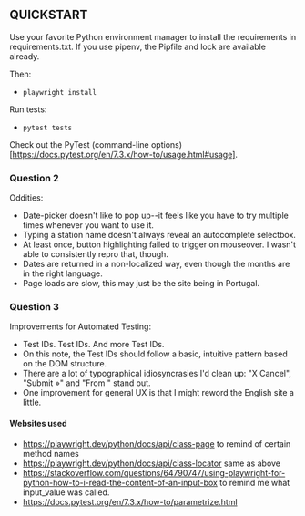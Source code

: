 ## QUICKSTART

Use your favorite Python environment manager to install the requirements in requirements.txt. If you use
pipenv, the Pipfile and lock are available already.

Then:

* `playwright install`

Run tests:

* `pytest tests`

Check out the PyTest (command-line options)[https://docs.pytest.org/en/7.3.x/how-to/usage.html#usage].

### Question 2

Oddities:

* Date-picker doesn't like to pop up--it feels like you have to try multiple times whenever you want to
use it.
* Typing a station name doesn't always reveal an autocomplete selectbox.
* At least once, button highlighting failed to trigger on mouseover. I wasn't able to consistently repro
that, though.
* Dates are returned in a non-localized way, even though the months are in the right language.
* Page loads are slow, this may just be the site being in Portugal.

### Question 3

Improvements for Automated Testing:

* Test IDs. Test IDs. And more Test IDs.
* On this note, the Test IDs should follow a basic, intuitive pattern based on the DOM structure.
* There are a lot of typographical idiosyncrasies I'd clean up: "X Cancel", "Submit »" and "From " stand out.
* One improvement for general UX is that I might reword the English site a little.

#### Websites used

* https://playwright.dev/python/docs/api/class-page to remind of certain method names
* https://playwright.dev/python/docs/api/class-locator same as above
* https://stackoverflow.com/questions/64790747/using-playwright-for-python-how-to-i-read-the-content-of-an-input-box to remind me what input_value was called.
* https://docs.pytest.org/en/7.3.x/how-to/parametrize.html
